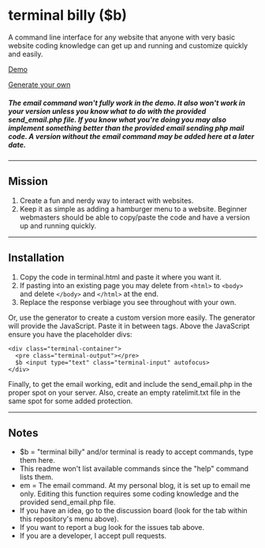 # terminal billy ($b)

A command line interface for any website that anyone with very basic website coding knowledge can get up and running and customize quickly and easily.

[Demo](https://zerosonesfun.github.io/terminal-billy/terminal.html)

[Generate your own](https://zerosonesfun.github.io/terminal-billy/generator.html)

##### The email command won't fully work in the demo. It also won't work in your version unless you know what to do with the provided send_email.php file. If you know what you're doing you may also implement something better than the provided email sending php mail code. A version without the email command may be added here at a later date.

---

## Mission
1. Create a fun and nerdy way to interact with websites.
2. Keep it as simple as adding a hamburger menu to a website. Beginner webmasters should be able to copy/paste the code and have a version up and running quickly.

---

## Installation
1. Copy the code in terminal.html and paste it where you want it.
2. If pasting into an existing page you may delete from `<html>` to `<body>` and delete `</body>` and `</html>` at the end.
3. Replace the response verbiage you see throughout with your own.

Or, use the generator to create a custom version more easily. The generator will provide the JavaScript. Paste it in between <script></script> tags. Above the JavaScript ensure you have the placeholder divs:

~~~
<div class="terminal-container">
  <pre class="terminal-output"></pre>
  $b <input type="text" class="terminal-input" autofocus>
</div>
~~~

Finally, to get the email working, edit and include the send_email.php in the proper spot on your server. Also, create an empty ratelimit.txt file in the same spot for some added protection.

---

## Notes

- $b = "terminal billy" and/or terminal is ready to accept commands, type them here.
- This readme won't list available commands since the "help" command lists them.
- em = The email command. At my personal blog, it is set up to email me only. Editing this function requires some coding knowledge and the provided send_email.php file.
- If you have an idea, go to the discussion board (look for the tab within this repository's menu above).
- If you want to report a bug look for the issues tab above.
- If you are a developer, I accept pull requests.
